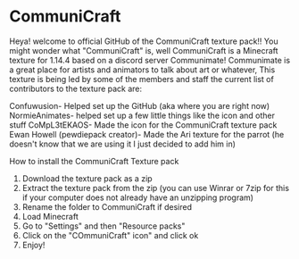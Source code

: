 # CommuniCraft
Heya! welcome to official GitHub of the CommuniCraft texture pack!!
You might wonder what "CommuniCraft" is, well CommuniCraft is a Minecraft texture for 1.14.4 based on a discord server Communimate!
Communimate is a great place for artists and animators to talk about art or whatever, This texture is being led by some of the members and staff the current list of contributors to the texture pack are:

Confuwusion- Helped set up the GitHub (aka where you are right now)
NormieAnimates- helped set up a few little things like the icon and other stuff
CoMpL3tEKAOS- Made the icon for the CommuniCraft texture pack
Ewan Howell (pewdiepack creator)- Made the Ari texture for the parrot (he doesn't know that we are using it I just decided to add him in)

How to install the CommuniCraft Texture pack 
1. Download the texture pack as a zip
2. Extract the texture pack from the zip (you can use Winrar or 7zip for this if your computer does not already have an unzipping program)
3. Rename the folder to CommuniCraft if desired 
4. Load Minecraft
5. Go to "Settings" and then "Resource packs"
6. Click on the "COmmuniCraft" icon" and click ok
7. Enjoy! 
